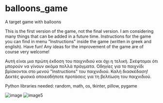 # balloons_game
A target game with balloons

This is the first version of the game, not the final version. I am considering many things that can be added in a future time. Instructions for the game you can find in menu "Instructions" inside the game (written in greek and english). Have fun!
Any ideas for the improvement of the game are of course very welcome!

Αυτή είναι μια πρώτη έκδοση του παιχνιδιού και όχι η τελική. Σκέφτομαι ότι μπορούν να γίνουν ακόμα πολλά πράγματα. Οδηγίες για το παιχνίδι βρίσκονται στο μενού "Instructions" του παιχνιδιού. Καλή διασκέδαση!
Δεκτές φυσικά οποιεσδήποτε προτάσεις για τη βελτίωση του παιχνιδιού.

Python libraries needed: random, math, os, tkinter, pillow, pygame

![image](https://github.com/Lapricode/balloons_game/assets/91993549/f57065b0-9a01-4ed0-9996-eb0f6099109f)
![image5](https://github.com/Lapricode/balloons_game/assets/91993549/c6c5ac0c-a58b-423e-8f2c-9c6a7b64f286)
